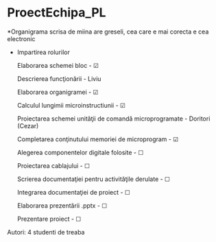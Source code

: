 # ProectEchipa_PL
*Organigrama scrisa de miina are greseli, cea care e mai corecta e cea electronic

+ Impartirea rolurilor
	
	Elaborarea schemei bloc - &#9745;
		
	Descrierea funcţionării - Liviu
	
	Elaborarea organigramei - &#9745;
	
	Calculul lungimii microinstructiunii - &#9745;
	
	Proiectarea schemei unităţii de comandă microprogramate - Doritori (Cezar)
	
	Completarea conţinutului memoriei de microprogram - &#9745;
	
	Alegerea componentelor digitale folosite - &#9744;
	
	Proiectarea cablajului - &#9744;
	
	Scrierea documentaţiei pentru activităţile derulate - &#9744;
	
	Integrarea documentaţiei de proiect - &#9744;
	
	Elaborarea prezentării .pptx - &#9744;
	
	Prezentare proiect - &#9744;

Autori: 4 studenti de treaba
